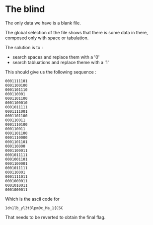 # The blind

The only data we have is a blank file.

The global selection of the file shows that there is some data in there, composed only with space or tabulation.

The solution is to :

- search spaces and replace them with a '0'
- search tabluations and replace theme with a '1'

This should give us the following sequence :

```text
0001111101
0001100100
0001101110
000110001
0001101100
0001100010
0001011111
0001111001
0001101100
000110011
0001110100
000110011
0001101100
0001110000
0001101101
000110000
0001100011
0001011111
0001001101
0001100001
0001011111
000110001
0001111011
0001000011
0001010011
0001000011
```

Which is the ascii code for

```text
}dn1lb_yl3t3lpm0c_Ma_1{CSC
```

That needs to be reverted to obtain the final flag.
